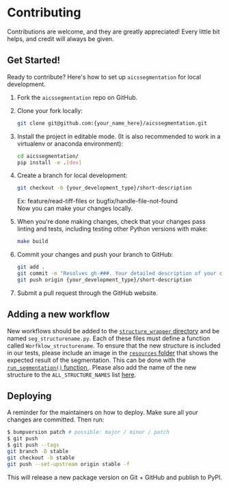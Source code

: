 # Contributing

Contributions are welcome, and they are greatly appreciated! Every little bit
helps, and credit will always be given.

## Get Started!
Ready to contribute? Here's how to set up `aicssegmentation` for local development.

1. Fork the `aicssegmentation` repo on GitHub.

2. Clone your fork locally:

    ```bash
    git clone git@github.com:{your_name_here}/aicssegmentation.git
    ```

3. Install the project in editable mode. (It is also recommended to work in a virtualenv or anaconda environment):

    ```bash
    cd aicssegmentation/
    pip install -e .[dev]
    ```

4. Create a branch for local development:

    ```bash
    git checkout -b {your_development_type}/short-description
    ```

    Ex: feature/read-tiff-files or bugfix/handle-file-not-found<br>
    Now you can make your changes locally.

5. When you're done making changes, check that your changes pass linting and
   tests, including testing other Python versions with make:

    ```bash
    make build
    ```

6. Commit your changes and push your branch to GitHub:

    ```bash
    git add .
    git commit -m "Resolves gh-###. Your detailed description of your changes."
    git push origin {your_development_type}/short-description
    ```

7. Submit a pull request through the GitHub website.

## Adding a new workflow
New workflows should be added to the [`structure_wrapper` directory](aicssegmentation/structure_wrapper) and be named `seg_structurename.py`. Each of these files must define a function called `Worfklow_structurename`. To ensure that the new structure is included in our tests, please include an image in the [`resources` folder](aicssegmentation\tests\resources\images) that shows the expected result of the segmentation. This can be done with the [`run_segmentation()` function ](aicssegmentation\tests\test_structures.py). Please also add the name of the new structure to the `ALL_STRUCTURE_NAMES` list [here](aicssegmentation\tests\test_structures.py). 

## Deploying

A reminder for the maintainers on how to deploy.
Make sure all your changes are committed.
Then run:

```bash
$ bumpversion patch # possible: major / minor / patch
$ git push
$ git push --tags
git branch -D stable
git checkout -b stable
git push --set-upstream origin stable -f
```

This will release a new package version on Git + GitHub and publish to PyPI.
